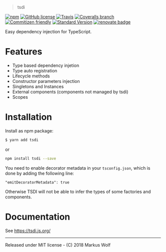 > tsdi

[![npm](https://img.shields.io/npm/v/tsdi.svg)](https://www.npmjs.com/package/tsdi)
[![GitHub license](https://img.shields.io/github/license/KnisterPeter/tsdi.svg)]()
[![Travis](https://img.shields.io/travis/KnisterPeter/tsdi.svg)](https://travis-ci.org/KnisterPeter/tsdi)
[![Coveralls branch](https://img.shields.io/coveralls/KnisterPeter/tsdi/master.svg)](https://coveralls.io/github/KnisterPeter/tsdi)
[![Commitizen friendly](https://img.shields.io/badge/commitizen-friendly-brightgreen.svg)](http://commitizen.github.io/cz-cli/)
[![Standard Version](https://img.shields.io/badge/release-standard%20version-brightgreen.svg)](https://github.com/conventional-changelog/standard-version)
[![renovate badge](https://img.shields.io/badge/renovate-enabled-brightgreen.svg)](https://renovateapp.com/)

Easy dependency injection for TypeScript.

# Features

* Type based dependency injetion
* Type auto registration
* Lifecycle methods
* Constructor parameters injection
* Singletons and Instances
* External components (components not managed by tsdi)
* Scopes

# Installation
Install as npm package:

```sh
$ yarn add tsdi
```

or

```sh
npm install tsdi --save
```

You need to enable decorator metadata in your `tsconfig.json`, which is done by adding the following line:

```
"emitDecoratorMetadata": true
```

Otherwise TSDI will not be able to infer the types of some factories and components.

# Documentation

See https://tsdi.js.org/

---

Released under MIT license - (C) 2018 Markus Wolf
